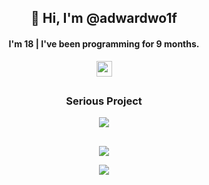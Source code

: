 <h2 align="center">
👋 Hi, I'm @adwardwo1f
</h2>
<h4 align="center">
I'm 18 | I've been programming for 9 months.
</h4>
<p align="center">
  <a href ="https://www.instagram.com/adwardwo1f/">
  <img src="https://img.shields.io/badge/instagram-%23E4405F.svg?&style=for-the-badge&logo=instagram&logoColor=white" height=25>
  </a>
</p>
<h2 align="center">
</h2>
<h3 align="center">
Serious Project
</h3>
<p align="center">
  <a href ="https://github.com/adwardwolf/the-earth">
  <img src="https://github-readme-stats.vercel.app/api/pin/?username=adwardwolf&repo=the-earth&theme=maroongold" />
  </a>
</p>
<h2 align="center">
</h2>
<p align="center">
  <a href ="https://github.com/anuraghazra/github-readme-stats">
  <img src="https://github-readme-stats.vercel.app/api?username=adwardwolf&show_icons=true&theme=maroongold&count_private=true"/>  
  </a>
</p>

<p align="center">
  <a href ="https://github.com/anuraghazra/github-readme-stats">
  <img  src="https://github-readme-stats.vercel.app/api/top-langs/?username=adwardwolf&theme=maroongold&layout=compact"/>
  </a>
</p>
<!---
adwardwolf/adwardwolf is a ✨ special ✨ repository because its `README.md` (this file) appears on your GitHub profile.
You can click the Preview link to take a look at your changes.
--->
